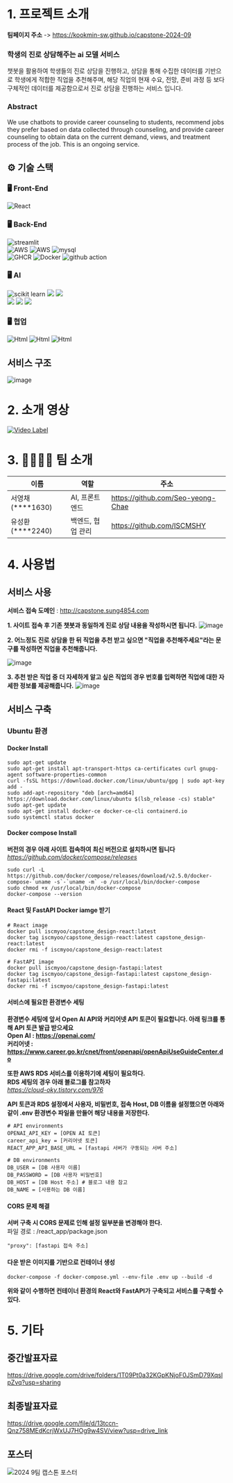 # 1. 프로젝트 소개

**팀페이지 주소** -> https://kookmin-sw.github.io/capstone-2024-09

### 학생의 진로 상담해주는 ai 모델 서비스
챗봇을 활용하여 학생들의 진로 상담을 진행하고, 상담을 통해 수집한 데이터를 기반으로 학생에게 적합한 직업을 추천해주며, 해당 직업의 현재 수요, 전망, 준비 과정 등 보다 구체적인 데이터를 제공함으로서 진로 상담을 진행하는 서비스 입니다.

### Abstract
We use chatbots to provide career counseling to students, recommend jobs they prefer based on data collected through counseling, and provide career counseling to obtain data on the current demand, views, and treatment process of the job. This is an ongoing service.

## ⚙ 기술 스택
### 🖥 Front-End
<img alt="React" src ="https://img.shields.io/badge/react-2A2A2A.svg?&style=for-the-badge&logo=react&logoColor=blue"/>

### 🖥 Back-End
<img alt="streamlit" src="https://img.shields.io/badge/fastapi-FFFFFF.svg?&style=for-the-badge&logo=fastapi&logoColor=red"/>  \
<img alt="AWS" src="https://img.shields.io/badge/AWS EC2-FF9900.svg?&style=for-the-badge&logo=amazonec2&logoColor=green"/> <img alt="AWS" src="https://img.shields.io/badge/AWS RDS-527FFF.svg?&style=for-the-badge&logo=amazonrds&logoColor=green"/> <img alt="mysql" src="https://img.shields.io/badge/Mysql-4479a1.svg?&style=for-the-badge&logo=mysql&logoColor=white"/>  \
<img alt="GHCR" src="https://img.shields.io/badge/GHCR-181717.svg?&style=for-the-badge&logo=github&logoColor=white"/> <img alt="Docker" src="https://img.shields.io/badge/Docker-2496ED.svg?&style=for-the-badge&logo=Docker&logoColor=white"/> <img alt="github action" src="https://img.shields.io/badge/Github Actions-2088FF.svg?&style=for-the-badge&logo=Github Actions&logoColor=white"/>

### 🖥 AI
<img alt="scikit learn" src="https://img.shields.io/badge/scikit  learn-F7931E.svg?style=for-the-badge&logo=scikitlearn&logoColor=white"> <img src="https://img.shields.io/badge/Open Ai-412991?style=for-the-badge&logo=openai&logoColor=white"> <img src="https://img.shields.io/badge/pandas-150458?style=for-the-badge&logo=pandas&logoColor=white">\
<img src="https://img.shields.io/badge/google colab-F9AB00?style=for-the-badge&logo=googlecolab&logoColor=white"> <img src="https://img.shields.io/badge/numpy-013243?style=for-the-badge&logo=numpy&logoColor=white"> <img src="https://img.shields.io/badge/json-000000?style=for-the-badge&logo=json&logoColor=white">

### 🖥 협업
<img alt="Html" src ="https://img.shields.io/badge/github-181717.svg?&style=for-the-badge&logo=github&logoColor=white"/> <img alt="Html" src ="https://img.shields.io/badge/Notion-000000.svg?&style=for-the-badge&logo=Notion&logoColor=white"/> <img alt="Html" src ="https://img.shields.io/badge/Slack-4A154B.svg?&style=for-the-badge&logo=Slack&logoColor=white"/>

## 서비스 구조
![image](https://github.com/kookmin-sw/capstone-2024-09/assets/61531215/a150ab0d-0d62-4175-84c3-5f854710ff5c)


# 2. 소개 영상

[![Video Label](http://img.youtube.com/vi/l23EYe1khBI/0.jpg)](https://youtu.be/l23EYe1khBI?t=0s)

# 3. 👩‍👩‍👧‍👧 팀 소개

|이름|역할|주소|
|------|---|---|
|서영채(****1630)|AI, 프론트엔드|https://github.com/Seo-yeong-Chae|
|유성환(****2240)|백엔드, 협업 관리|https://github.com/ISCMSHY|


# 4. 사용법
## 서비스 사용
**서비스 접속 도메인** : http://capstone.sung4854.com

**1. 사이트 접속 후 기존 챗봇과 동일하게 진로 상담 내용을 작성하시면 됩니다.**
![image](https://github.com/kookmin-sw/capstone-2024-09/assets/61531215/6dffa9af-1901-4445-904e-ce398626526f)

**2. 어느정도 진로 상담을 한 뒤 직업을 추천 받고 싶으면 "직업을 추천해주세요"라는 문구를 작성하면 직업을 추천해줍니다.**

![image](https://github.com/kookmin-sw/capstone-2024-09/assets/61531215/4d27e2dd-1560-42db-b2b8-fd192a4bdf9b)

**3. 추천 받은 직업 중 더 자세하게 알고 싶은 직업의 경우 번호를 입력하면 직업에 대한 자세한 정보를 제공해줍니다.**
![image](https://github.com/kookmin-sw/capstone-2024-09/assets/61531215/02602319-c086-474b-93ea-b3ae458ce4d1)



## 서비스 구축
### Ubuntu 환경
#### Docker Install
```
sudo apt-get update
sudo apt-get install apt-transport-https ca-certificates curl gnupg-agent software-properties-common
curl -fsSL https://download.docker.com/linux/ubuntu/gpg | sudo apt-key add -
sudo add-apt-repository "deb [arch=amd64] https://download.docker.com/linux/ubuntu $(lsb_release -cs) stable"
sudo apt-get update
sudo apt-get install docker-ce docker-ce-cli containerd.io
sudo systemctl status docker
```

#### Docker compose Install
**버전의 경우 아래 사이트 접속하여 최신 버전으로 설치하시면 됩니다**\
*https://github.com/docker/compose/releases*
```
sudo curl -L https://github.com/docker/compose/releases/download/v2.5.0/docker-compose-`uname -s`-`uname -m` -o /usr/local/bin/docker-compose
sudo chmod +x /usr/local/bin/docker-compose
docker-compose --version
```

#### React 및 FastAPI Docker iamge 받기
```
# React image
docker pull iscmyoo/capstone_design-react:latest
docker tag iscmyoo/capstone_design-react:latest capstone_design-react:latest
docker rmi -f iscmyoo/capstone_design-react:latest

# FastAPI image
docker pull iscmyoo/capstone_design-fastapi:latest
docker tag iscmyoo/capstone_design-fastapi:latest capstone_design-fastapi:latest
docker rmi -f iscmyoo/capstone_design-fastapi:latest
```

#### 서비스에 필요한 환경변수 세팅
**환경변수 세팅에 앞서 Open AI API와 커리어넷 API 토큰이 필요합니다. 아래 링크를 통해 API 토큰 발급 받으세요**\
**Open AI : https://openai.com/** \
**커리어넷 : https://www.career.go.kr/cnet/front/openapi/openApiUseGuideCenter.do** 

**또한 AWS RDS 서비스를 이용하기에 세팅이 필요하다.**\
**RDS 세팅의 경우 아래 블로그를 참고하자**\
*https://cloud-oky.tistory.com/976*

**API 토큰과 RDS 설정에서 사용자, 비밀번호, 접속 Host, DB 이름을 설정했으면 아래와 같이 .env 환경변수 파일을 만들어 해당 내용을 저장한다.**
```
# API environments
OPENAI_API_KEY = [OPEN AI 토큰]
career_api_key = [커리어넷 토큰]
REACT_APP_API_BASE_URL = [fastapi 서버가 구동되는 서버 주소]

# DB environments
DB_USER = [DB 사용자 이름]
DB_PASSWORD = [DB 사용자 비밀번호]
DB_HOST = [DB Host 주소] # 블로그 내용 참고
DB_NAME = [사용하는 DB 이름]
```

#### CORS 문제 해결
**서버 구축 시 CORS 문제로 인해 설정 일부분을 변경해야 한다.** \
파일 경로 : /react_app/package.json
```
"proxy": [fastapi 접속 주소]
```

#### 다운 받은 이미지를 기반으로 컨테이너 생성
```
docker-compose -f docker-compose.yml --env-file .env up --build -d
```

**위와 같이 수행하면 컨테이너 환경의 React와 FastAPI가 구축되고 서비스를 구축할 수 있다.**

# 5. 기타

## 중간발표자료
https://drive.google.com/drive/folders/1T09Pt0a32KGpKNjoF0JSmD79XqslpZvq?usp=sharing

## 최종발표자료
https://drive.google.com/file/d/13tccn-Qnz758MEdKcrjWxUJ7HOg9w4SV/view?usp=drive_link

## 포스터
![2024 9팀 캡스톤 포스터](https://github.com/kookmin-sw/capstone-2024-09/assets/29187870/b1f0cc9c-50f4-4126-bf81-e9667d02478d)
